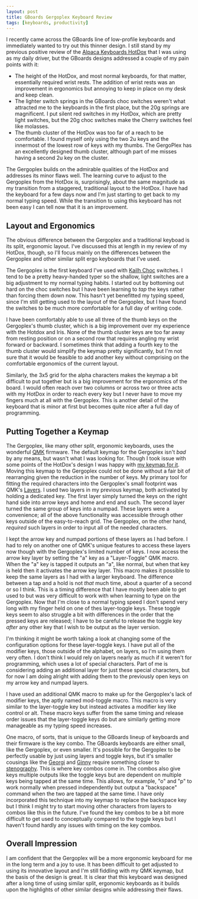 ```yaml
---
layout: post
title: GBoards Gergoplex Keyboard Review
tags: [keyboards, productivity]
---
```


I recently came across the GBoards line of low-profile keyboards and immediately wanted to try out this thinner design. I still stand by my previous positive review of the [Alpaca Keyboards HotDox]() that I was using as my daily driver, but the GBoards designs addressed a couple of my pain points with it:

- The height of the HotDox, and most normal keyboards, for that matter, essentially required wrist rests. The addition of wrist rests was an improvement in ergonomics but annoying to keep in place on my desk and keep clean.
- The lighter switch springs in the GBoards choc switches weren't what attracted me to the keyboards in the first place, but the 20g springs are magnificent. I put silent red switches in my HotDox, which are pretty light switches, but the 20g choc switches make the Cherry switches feel like molasses.
- The thumb cluster of the HotDox was too far of a reach to be comfortable. I found myself only using the two 2u keys and the innermost of the lowest row of keys with my thumbs. The GergoPlex has an excellently designed thumb cluster, although part of me misses having a second 2u key on the cluster.

The Gergoplex builds on the admirable qualities of the HotDox and addresses its minor flaws well. The learning curve to adjust to the Gergoplex from the HotDox is, surprisingly, about the same magnitude as my transition from a staggered, traditional layout to the HotDox. I have had the keyboard for a few days now and I'm just starting to get back to my normal typing speed. While the transition to using this keyboard has not been easy I can tell now that it is an improvement. 

## Layout and Ergonomics

The obvious difference between the Gergoplex and a traditional keyboad is its split, ergonomic layout. I've discussed this at length in my review of my HotDox, though, so I'll focus mainly on the differences between the Gergoplex and other similar split ergo keyboards that I've used.

The Gergoplex is the first keyboard I've used with [Kailh Choc]() switches. I tend to be a pretty heavy-handed typer so the shallow, light switches are a big adjustment to my normal typing habits. I started out by bottoming out hard on the choc switches but I have been learning to _tap_ the keys rather than forcing them down now. This hasn't yet benefitted my typing speed, since I'm still getting used to the layout of the Gergoplex, but I have found the switches to be much more comfortable for a full day of writing code. 

I have been comfortably able to use all three of the thumb keys on the Gergoplex's thumb cluster, which is a big improvement over my experience with the Hotdox and Iris. None of the thumb cluster keys are too far away from resting position or on a second row that requires angling my wrist forward or backward. I sometimes think that adding a fourth key to the thumb cluster would simplify the keymap pretty significantly, but I'm not sure that it would be feasible to add another key without comprising on the comfortable ergonomics of the current layout.

Similarly, the 3x5 grid for the alpha characters makes the keymap a bit difficult to put together but is a big improvement for the ergonomics of the board. I would often reach over two columns or across two or three acts with my HotDox in order to reach every key but I never have to move my fingers much at all with the Gergoplex. This is another detail of the keyboard that is minor at first but becomes quite nice after a full day of programming.

## Putting Together a Keymap

The Gergoplex, like many other split, ergonomic keyboards, uses the wonderful [QMK]() firmware. The default keymap for the Gergoplex isn't _bad_ by any means, but wasn't what I was looking for. Though I took issue with some points of the HotDox's design I was happy with [my keymap for it](). Moving this keymap to the Gergoplex could not be done without a fair bit of rearranging given the reduction in the number of keys. My primary tool for fitting the required characters into the Gergoplex's small footprint was QMK's [Layers](). I used two layers in my previous keymap, both activated by holding a dedicated key. The first layer simply turned the keys on the right hand side into arrow keys and home and end and such. The second layer turned the same group of keys into a numpad. These layers were a convenience; all of the above functionality was accessible through other keys outside of the easy-to-reach grid. The Gergoplex, on the other hand, _required_ such layers in order to input all of the needed characters.

I kept the arrow key and numpad portions of these layers as I had before. I had to rely on another one of QMK's unique features to access these layers now though with the Gergoplex's limited number of keys. I now access the arrow key layer by setting the "a" key as a "Layer-Toggle" QMK macro. When the "a" key is tapped it outputs an "a", like normal, but when that key is held then it activates the arrow key layer. This macro makes it possible to keep the same layers as I had with a larger keyboard. The difference between a tap and a hold is not _that_ much time, about a quarter of a second or so I think. This is a timing difference that I have mostly been able to get used to but was very difficult to work with when learning to type on the Gergoplex. Now that I'm close to a normal typing speed I don't spend very long with my finger held on one of thes layer-toggle keys. These toggle keys seem to also struggle a bit with differences in the order that the pressed keys are released; I have to be careful to release the toggle key _after_ any other key that I wish to be output as the layer version.

I'm thinking it might be worth taking a look at changing some of the configuration options for these layer-toggle keys. I have put all of the modifier keys, those outside of the alphabet, on layers, so I'm using them very often. I don't think I would rely on layers nearly as much if it weren't for programming, which uses a lot of special characters. Part of me is considering adding an additional layer for just these special characters, but for now I am doing alright with adding them to the previously open keys on my arrow key and numpad layers. 

I have used an additional QMK macro to make up for the Gergoplex's lack of modifier keys, the aptly named mod-toggle macro. This macro is very similar to the layer-toggle key but instead activates a modifier key like control or alt. These macro keys suffer from the same timing and release order issues that the layer-toggle keys do but are similarly getting more manageable as my typing speed increases. 

One macro, of sorts, that is unique to the GBoards lineup of keyboards and their firmware is the key combo. The GBoards keyboards are either small, like the Gergoplex, or even smaller. It's possible for the Gergoplex to be perfectly usable by just using layers and toggle keys, but it's smaller cousings like the [Georgi]() and [Ginny]() require something closer to [stenography](). This is where key combos come in. The combos also give keys multiple outputs like the toggle keys but are dependent on multiple keys being tapped at the same time. This allows, for example, "o" and "p" to work normally when pressed independently but output a "backspace" command when the two are tapped at the same time. I have only incorporated this technique into my keymap to replace the backspace key but I think I might try to start moving other characters from layers to combos like this in the future. I've found the key combos to be a bit more difficult to get used to conceptually compared to the toggle keys but I haven't found hardly any issues with timing on the key combos.

## Overall Impression

I am confident that the Gergoplex will be a more ergonomic keyboard for me in the long term and a joy to use. It has been difficult to get adjusted to using its innovative layout and I'm still fiddling with my QMK keymap, but the basis of the design is great. It is clear that this keyboard was designed after a long time of using similar split, ergonomic keyboards as it builds upon the highlights of other similar designs while addressing their flaws.
